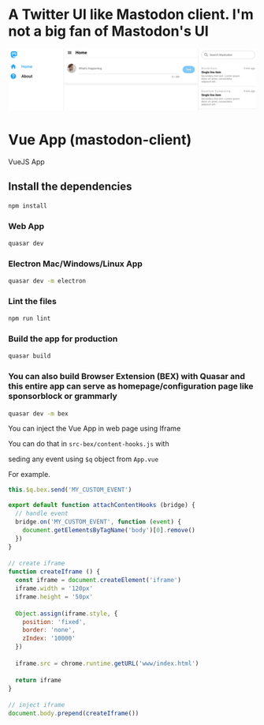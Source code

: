 # A Twitter UI like Mastodon client. I'm not a big fan of Mastodon's UI 

![product image](assets/app_img.png)

# Vue App (mastodon-client)

VueJS App

## Install the dependencies
```bash
npm install
```

### Web App 
```bash
quasar dev 
```

### Electron Mac/Windows/Linux App 
```bash
quasar dev -m electron
```

### Lint the files
```bash
npm run lint
```

### Build the app for production
```bash
quasar build
```

### You can also build Browser Extension (BEX) with Quasar and this entire app can serve as homepage/configuration page like sponsorblock or grammarly

```bash
quasar dev -m bex
```

You can inject the Vue App in web page using Iframe 

You can do that in `src-bex/content-hooks.js` with 

seding any event using `$q` object from `App.vue`

For example. 
```javascript
this.$q.bex.send('MY_CUSTOM_EVENT')
```


```javascript
export default function attachContentHooks (bridge) {
  // handle event
  bridge.on('MY_CUSTOM_EVENT', function (event) {
    document.getElementsByTagName('body')[0].remove()
  })
}

// create iframe
function createIframe () {
  const iframe = document.createElement('iframe')
  iframe.width = '120px'
  iframe.height = '50px'

  Object.assign(iframe.style, {
    position: 'fixed',
    border: 'none',
    zIndex: '10000'
  })

  iframe.src = chrome.runtime.getURL('www/index.html')

  return iframe
}

// inject iframe
document.body.prepend(createIframe())
```

